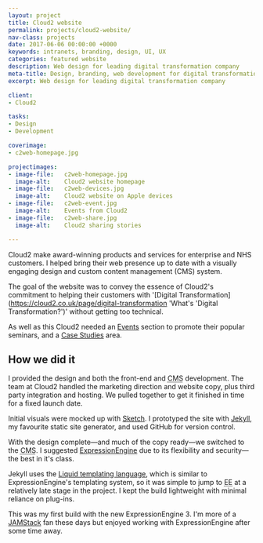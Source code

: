 ```yaml
---
layout: project
title: Cloud2 website
permalink: projects/cloud2-website/
nav-class: projects
date: 2017-06-06 00:00:00 +0000
keywords: intranets, branding, design, UI, UX
categories: featured website
description: Web design for leading digital transformation company
meta-title: Design, branding, web development for digital transformation
excerpt: Web design for leading digital transformation company

client:
- Cloud2

tasks:
- Design
- Development

coverimage:
- c2web-homepage.jpg

projectimages:
- image-file:   c2web-homepage.jpg
  image-alt:    Cloud2 website homepage
- image-file:   c2web-devices.jpg
  image-alt:    Cloud2 website on Apple devices
- image-file:   c2web-event.jpg
  image-alt:    Events from Cloud2
- image-file:   c2web-share.jpg
  image-alt:    Cloud2 sharing stories

---
```


Cloud2 make award-winning products and services for enterprise and NHS customers. I helped bring their web presence up to date with a visually engaging design and custom content management (CMS) system.

The goal of the website was to convey the essence of Cloud2's commitment to helping their customers with '[Digital Transformation](https://cloud2.co.uk/page/digital-transformation 'What's 'Digital Transformation?')' without getting too technical. 

As well as this Cloud2 needed an [Events](https://cloud2.co.uk/events 'Events at Cloud2') section to promote their popular seminars, and a [Case Studies](https://cloud2.co.uk/stories 'Case Study stories from Cloud2') area.

## How we did it
 
I provided the design and both the front-end and <abbr title="content management system">CMS</abbr> development. The team at Cloud2 handled the marketing direction and website copy, plus third party integration and hosting. We pulled together to get it finished in time for a fixed launch date.

Initial visuals were mocked up with [Sketch](https://www.sketchapp.com/ 'Sketch App'). I prototyped the site with [Jekyll](http://jekyllrb.com/ 'Jekyll, the static site generator from GitHub'), my favourite static site generator, and used  GitHub for version control.

With the design complete—and much of the copy ready—we switched to the <abbr title="content management system">CMS</abbr>. I suggested [ExpressionEngine](https://expressionengine.com/ 'ExpressionEngine CMS') due to its flexibility and security—the best in it's class.

Jekyll uses the [Liquid templating language](https://shopify.github.io/liquid/ 'Liquid templating language from Shopify'), which is similar to ExpressionEngine's templating system, so it was simple to jump to <abbr title="ExpressionEngine">EE</abbr> at a relatively late stage in the project. I kept the build lightweight with minimal reliance on plug-ins.

This was my first build with the new ExpressionEngine 3. I'm more of a <a href="https://jamstack.org/" title="What's the JAMStack?">JAMStack</a> fan these days but enjoyed working with ExpressionEngine after some time away.